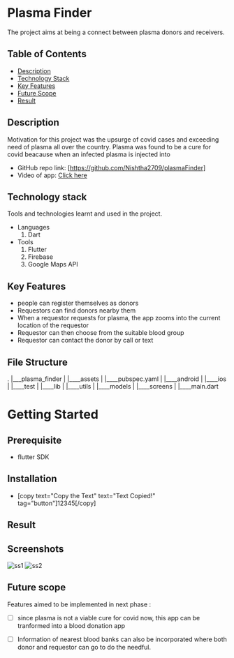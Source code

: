 # Plasma Finder
The project aims at being a connect between plasma donors and receivers.

<!-- TABLE OF CONTENTS -->
## Table of Contents

* [Description](#description)
* [Technology Stack](#technology-stack)
* [Key Features](#key-features)
* [Future Scope](#future-scope)
* [Result](#result)

## Description
Motivation for this project was the upsurge of covid cases and exceeding need of plasma all over the country.
Plasma was found to be a cure for covid beacause when an infected plasma is injected into 


* GitHub repo link: [https://github.com/Nishtha2709/plasmaFinder]
* Video of app: [Click here](https://drive.google.com/)

## Technology stack

Tools and technologies learnt and used in the project.

 - Languages
     1. Dart
 - Tools
     1. Flutter
     2. Firebase
     3. Google Maps API

## Key Features
 - people can register themselves as donors
 - Requestors can find donors nearby them
 - When a requestor requests for plasma, the app zooms into the current location of the requestor
 - Requestor can then choose from the suitable blood group
 - Requestor can contact the donor by call or text

## File Structure

.
|___plasma_finder
|        |____assets
|        |____pubspec.yaml
|        |____android
|        |____ios
|        |____test
|        |____lib
|              |____utils
|              |____models
|              |____screens
|              |____main.dart


# Getting Started

## Prerequisite
 - flutter SDK

## Installation
 - [copy text="Copy the Text" text="Text Copied!" tag="button"]12345[/copy]
 


## Result   

## Screenshots
![ss1](https://user-images.githubusercontent.com/64562764/119234184-2228b800-bb4a-11eb-8ca2-6df865db5fac.gif)
![ss2](https://user-images.githubusercontent.com/64562764/119236405-e1826c00-bb54-11eb-98d2-da221ed0884c.gif)


## Future scope
Features aimed to be implemented in next phase :
- [ ] since plasma is not a viable cure for covid now, this app can be tranformed into a blood donation app
- [ ] Information of nearest blood banks can also be incorporated where both donor and requestor can go to do the needful.


